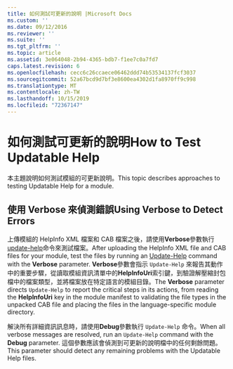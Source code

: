 ```yaml
---
title: 如何測試可更新的說明 |Microsoft Docs
ms.custom: ''
ms.date: 09/12/2016
ms.reviewer: ''
ms.suite: ''
ms.tgt_pltfrm: ''
ms.topic: article
ms.assetid: 3e064048-2b94-4365-bdb7-f1ee7c0a7fd7
caps.latest.revision: 6
ms.openlocfilehash: cecc6c26ccaece06462ddd74b53534137fcf3037
ms.sourcegitcommit: 52a67bcd9d7bf3e8600ea4302d1fa8970ff9c998
ms.translationtype: MT
ms.contentlocale: zh-TW
ms.lasthandoff: 10/15/2019
ms.locfileid: "72367147"
---
```

# <a name="how-to-test-updatable-help"></a><span data-ttu-id="e04f5-102">如何測試可更新的說明</span><span class="sxs-lookup"><span data-stu-id="e04f5-102">How to Test Updatable Help</span></span>

<span data-ttu-id="e04f5-103">本主題說明如何測試模組的可更新說明。</span><span class="sxs-lookup"><span data-stu-id="e04f5-103">This topic describes approaches to testing Updatable Help for a module.</span></span>

## <a name="using-verbose-to-detect-errors"></a><span data-ttu-id="e04f5-104">使用 Verbose 來偵測錯誤</span><span class="sxs-lookup"><span data-stu-id="e04f5-104">Using Verbose to Detect Errors</span></span>

<span data-ttu-id="e04f5-105">上傳模組的 HelpInfo XML 檔案和 CAB 檔案之後，請使用**Verbose**參數執行[update-help](/powershell/module/Microsoft.PowerShell.Core/Update-Help)命令來測試檔案。</span><span class="sxs-lookup"><span data-stu-id="e04f5-105">After uploading the HelpInfo XML file and CAB files for your module, test the files by running an [Update-Help](/powershell/module/Microsoft.PowerShell.Core/Update-Help) command with the **Verbose** parameter.</span></span> <span data-ttu-id="e04f5-106">**Verbose**參數會指示 `Update-Help` 來報告其動作中的重要步驟，從讀取模組資訊清單中的**HelpInfoUri**索引鍵，到驗證解壓縮封包檔中的檔案類型，並將檔案放在特定語言的模組目錄。</span><span class="sxs-lookup"><span data-stu-id="e04f5-106">The **Verbose** parameter directs `Update-Help` to report the critical steps in its actions, from reading the **HelpInfoUri** key in the module manifest to validating the file types in the unpacked CAB file and placing the files in the language-specific module directory.</span></span>

<span data-ttu-id="e04f5-107">解決所有詳細資訊訊息時，請使用**Debug**參數執行 `Update-Help` 命令。</span><span class="sxs-lookup"><span data-stu-id="e04f5-107">When all verbose messages are resolved, run an `Update-Help` command with the **Debug** parameter.</span></span> <span data-ttu-id="e04f5-108">這個參數應該會偵測到可更新的說明檔中的任何剩餘問題。</span><span class="sxs-lookup"><span data-stu-id="e04f5-108">This parameter should detect any remaining problems with the Updatable Help files.</span></span>